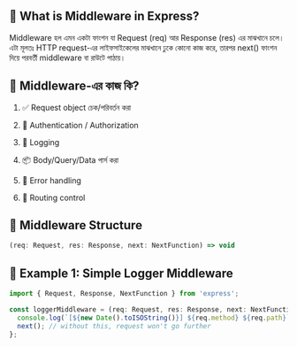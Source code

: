 ## 🧠 What is Middleware in Express?

Middleware হল এমন একটা ফাংশন যা Request (req) আর Response (res) এর মাঝখানে চলে।
এটা মূলতঃ HTTP request-এর লাইফসাইকেলের মাঝখানে ঢুকে কোনো কাজ করে, তারপর next()
ফাংশন দিয়ে পরবর্তী middleware বা রাউটে পাঠায়।

## 🔁 Middleware-এর কাজ কি?

1. ✅ Request object চেক/পরিবর্তন করা

2. 🔐 Authentication / Authorization

3. 📝 Logging

4. 📦 Body/Query/Data পার্স করা

5. 🛑 Error handling

6. 🚦 Routing control

## 📌 Middleware Structure

```ts
(req: Request, res: Response, next: NextFunction) => void
```

## 🧪 Example 1: Simple Logger Middleware

```ts
import { Request, Response, NextFunction } from 'express';

const loggerMiddleware = (req: Request, res: Response, next: NextFunction) => {
  console.log(`[${new Date().toISOString()}] ${req.method} ${req.path}`);
  next(); // without this, request won't go further
};
```
